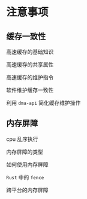 # 注意事项

## 缓存一致性

高速缓存的基础知识

高速缓存的共享属性

高速缓存的维护指令

软件维护缓存一致性

利用 `dma-api` 简化缓存维护操作

## 内存屏障

cpu 乱序执行

内存屏障的类型

如何使用内存屏障

`Rust` 中的 `fence`

跨平台的内存屏障
